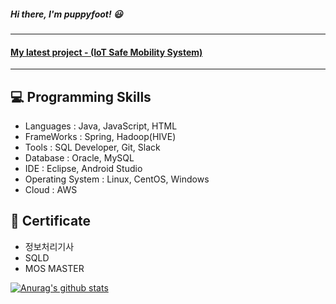 
##### Hi there, I'm puppyfoot! :smiley:
---

#### [My latest project - (IoT Safe Mobility System)](https://github.com/puppyfoot/SafetyLink)

---
 
## :computer: Programming Skills
- Languages : Java, JavaScript, HTML
- FrameWorks : Spring, Hadoop(HIVE)
- Tools : SQL Developer, Git, Slack
- Database : Oracle, MySQL
- IDE : Eclipse, Android Studio
- Operating System : Linux, CentOS, Windows
- Cloud : AWS
 
  
  
## :memo: Certificate
- 정보처리기사
- SQLD
- MOS MASTER

[![Anurag's github stats](https://github-readme-stats.vercel.app/api?username=puppyfoot)](https://github.com/anuraghazra/github-readme-stats)

<!--
**puppyfoot/puppyfoot** is a ✨ _special_ ✨ repository because its `README.md` (this file) appears on your GitHub profile.

Here are some ideas to get you started:

- 🔭 I’m currently working on ...
- 🌱 I’m currently learning ...
- 👯 I’m looking to collaborate on ...
- 🤔 I’m looking for help with ...
- 💬 Ask me about ...
- 📫 How to reach me: ...
- 😄 Pronouns: ...
- ⚡ Fun fact: ...
-->

